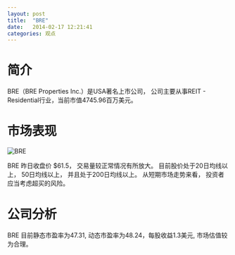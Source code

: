 ```yaml
---
layout: post
title:  "BRE"
date:   2014-02-17 12:21:41
categories: 观点
---
```


# 简介
BRE（BRE Properties Inc.）是USA著名上市公司，
公司主要从事REIT - Residential行业，当前市值4745.96百万美元。

# 市场表现

![BRE](http://finviz.com/chart.ashx?t=BRE&ty=c&ta=1&p=d&s=l)

BRE 昨日收盘价 $61.5，
交易量较正常情况有所放大。
目前股价处于20日均线以上，
50日均线以上，
并且处于200日均线以上。
从短期市场走势来看，
投资者应当考虑超买的风险。

# 公司分析
BRE 目前静态市盈率为47.31, 动态市盈率为48.24，每股收益1.3美元,
市场估值较为合理。
